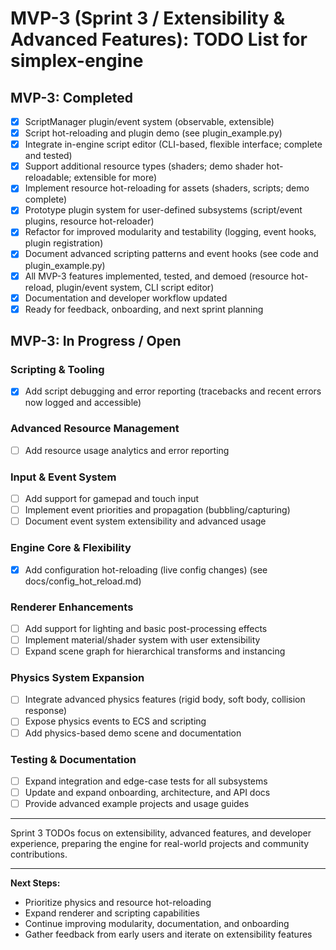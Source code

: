# MVP-3 (Sprint 3 / Extensibility & Advanced Features): TODO List for simplex-engine

## MVP-3: Completed

- [x] ScriptManager plugin/event system (observable, extensible)
- [x] Script hot-reloading and plugin demo (see plugin_example.py)
- [x] Integrate in-engine script editor (CLI-based, flexible interface; complete and tested)
- [x] Support additional resource types (shaders; demo shader hot-reloadable; extensible for more)
- [x] Implement resource hot-reloading for assets (shaders, scripts; demo complete)
- [x] Prototype plugin system for user-defined subsystems (script/event plugins, resource hot-reloader)
- [x] Refactor for improved modularity and testability (logging, event hooks, plugin registration)
- [x] Document advanced scripting patterns and event hooks (see code and plugin_example.py)
- [x] All MVP-3 features implemented, tested, and demoed (resource hot-reload, plugin/event system, CLI script editor)
- [x] Documentation and developer workflow updated
- [x] Ready for feedback, onboarding, and next sprint planning

## MVP-3: In Progress / Open

### Scripting & Tooling
- [x] Add script debugging and error reporting (tracebacks and recent errors now logged and accessible)

### Advanced Resource Management
- [ ] Add resource usage analytics and error reporting

### Input & Event System
- [ ] Add support for gamepad and touch input
- [ ] Implement event priorities and propagation (bubbling/capturing)
- [ ] Document event system extensibility and advanced usage

### Engine Core & Flexibility
- [x] Add configuration hot-reloading (live config changes) (see docs/config_hot_reload.md)

### Renderer Enhancements
- [ ] Add support for lighting and basic post-processing effects
- [ ] Implement material/shader system with user extensibility
- [ ] Expand scene graph for hierarchical transforms and instancing

### Physics System Expansion
- [ ] Integrate advanced physics features (rigid body, soft body, collision response)
- [ ] Expose physics events to ECS and scripting
- [ ] Add physics-based demo scene and documentation

### Testing & Documentation
- [ ] Expand integration and edge-case tests for all subsystems
- [ ] Update and expand onboarding, architecture, and API docs
- [ ] Provide advanced example projects and usage guides

---
Sprint 3 TODOs focus on extensibility, advanced features, and developer experience, preparing the engine for real-world projects and community contributions.

---
**Next Steps:**
- Prioritize physics and resource hot-reloading
- Expand renderer and scripting capabilities
- Continue improving modularity, documentation, and onboarding
- Gather feedback from early users and iterate on extensibility features
